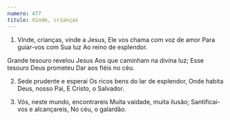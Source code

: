 ```yaml
---
numero: 477
titulo: Vinde, crianças
---
```

1. Vinde, crianças, vinde a Jesus,
Ele vos chama com voz de amor
Para guiar-vos com Sua luz
Ao reino de esplendor.

Grande tesouro revelou Jesus
Aos que caminham na divina luz;
Esse tesouro Deus prometeu
Dar aos fiéis no céu.

2. Sede prudente e esperai
Os ricos bens do lar de esplendor,
Onde habita Deus, nosso Pai,
E Cristo, o Salvador.

3. Vós, neste mundo, encontrareis
Muita vaidade, muita ilusão;
Santificai-vos e alcançareis,
No céu, o galardão.

